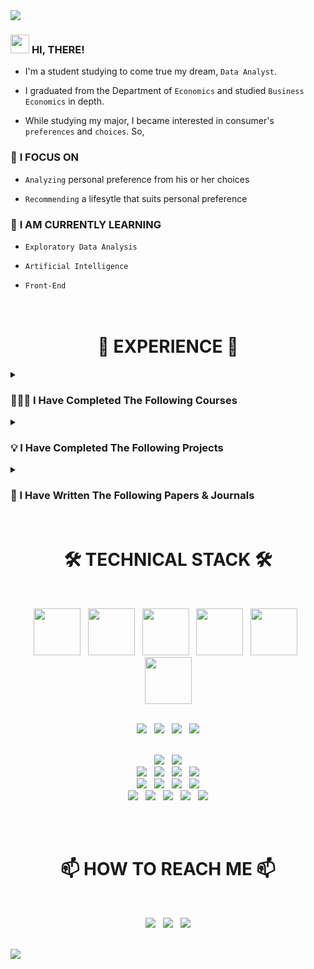 <img src="https://capsule-render.vercel.app/api?type=slice&color=timeGradient&height=240&section=header&text=WELCOME%20TO%20MY%20ARCHIEVE!&fontSize=58&fontColor=white&animation=twinkling"/>

### <img src="https://raw.githubusercontent.com/MartinHeinz/MartinHeinz/master/wave.gif" width="30px"> **HI, THERE!**

  - I'm a student studying to come true my dream, `Data Analyst`.
  
  - I graduated from the Department of `Economics` and studied `Business Economics` in depth.
  
  - While studying my major, I became interested in consumer's `preferences` and `choices`. So,

### 👀 **I FOCUS ON**

  - `Analyzing` personal preference from his or her choices
  
  - `Recommending` a lifesytle that suits personal preference
  
### 🌱 **I AM CURRENTLY LEARNING**

  - `Exploratory Data Analysis`
  
  - `Artificial Intelligence`

  - `Front-End`
<br><br><br>


<h1 align="center">🏃‍ EXPERIENCE 🏃‍</h1>

<details><summary><h3>👨🏻‍🎓 I Have Completed The Following Courses</h3></summary>

- [**COMPLETION OF BIGDATA BOOT CAMP 15TH**, PLAYDATA, ENCORE](https://github.com/jayarnim/jayarnim/blob/main/2022_playdata.md)

- **BACHELOR OF ECONOMICS**, COLLEGE OF ECONOMICS AND COMMERCE, KOOKMIN UNIV.
</details>

<details><summary><h3>💡 I Have Completed The Following Projects</h3></summary>

- [**Fire Safety AI Prediction Competition 2th**](https://github.com/jayarnim/PROJECT_FIREFIGHTER)

- [**Correlation Analysis of OTT Service Search Volume and Actual Usage**](https://github.com/jayarnim/PROJECT_OTT_SERVICE)

- [**Creating a Package, `Market Kurly`**](https://github.com/jayarnim/PROJECT_MARKETKURLY)
</details>

<details><summary><h3>📕 I Have Written The Following Papers & Journals</h3></summary>

- [**A study on the revitalization of small logistics companies using the sharing economy**](https://blog.naver.com/arnimjay727/222911691898)

  - Thesis Competition 6th, Foundation of Korea Logistics Industry Promotion, 2019

- [**A study on how to build an inter-Korean economic community**](https://blog.naver.com/arnimjay727/222911690349)

  - Term-Paper Design Competition 16th, Financial News, 2018

- [**A study on the feasibility and effectiveness of a cashless society**](https://blog.naver.com/arnimjay727/222911689340)

  - Academic Forum 21th, College of Economics and Commerce, Kookmin Univ., 2016
</details><br>


<h1 align="center">🛠 TECHNICAL STACK 🛠</h1>

<br><p align="center">
<a href="#">
<img src="https://cdn.jsdelivr.net/gh/devicons/devicon/icons/python/python-original-wordmark.svg" width="75" height="75"/></a> &nbsp;
<a href="#">
<img src="https://cdn.jsdelivr.net/gh/devicons/devicon/icons/mysql/mysql-original-wordmark.svg" width="75" height="75"/></a> &nbsp;
<a href="#">
<img src="https://cdn.jsdelivr.net/gh/devicons/devicon/icons/html5/html5-original-wordmark.svg" width="75" height="75"/></a> &nbsp;
<a href="#">
<img src="https://cdn.jsdelivr.net/gh/devicons/devicon/icons/css3/css3-original-wordmark.svg" width="75" height="75"/></a> &nbsp;
<a href="#">
<img src="https://cdn.jsdelivr.net/gh/devicons/devicon/icons/javascript/javascript-original.svg" width="75" height="75"/></a> &nbsp;
<a href="#">
<img src="https://cdn.jsdelivr.net/gh/devicons/devicon/icons/java/java-original-wordmark.svg" width="75" height="75"/></a>
<br><br>

<p align="center">
<a href="#">
<img src="https://img.shields.io/badge/Google%20Colab-F9AB00?style=for-the-badge&logo=Google Colab&logoColor=white"/></a> &nbsp;
<a href="#">
<img src="https://img.shields.io/badge/Jupyter%20Notebook-F37626?style=for-the-badge&logo=Jupyter&logoColor=white"/></a> &nbsp;
<a href="#">
<img src="https://img.shields.io/badge/Eclipse-2C2255?style=for-the-badge&logo=Eclipse IDE&logoColor=white"/></a> &nbsp;
<a href="#">
<img src="https://img.shields.io/badge/Visual%20Studio%20Code-4479A1?style=for-the-badge&logo=Visual Studio Code&logoColor=white"/></a>
<br><br>

<p align="center">
<a href="#">
<img src="https://img.shields.io/badge/numpy-013243?style=flat-square&logo=numpy&logoColor=white"/></a> &nbsp;
<a href="#">
<img src="https://img.shields.io/badge/pandas-150458?style=flat-square&logo=pandas&logoColor=white"/></a>
<br>

<a href="#">
<img src="https://img.shields.io/badge/scikitlearn-F7931E?style=flat-square&logo=scikit-learn&logoColor=white"/></a> &nbsp;
<a href="#">
<img src="https://img.shields.io/badge/tensorflow-FF6F00?style=flat-square&logo=tensorflow&logoColor=white"/></a> &nbsp;

<a href="#">
<img src="https://img.shields.io/badge/beautifulsoup-F3E2A9?style=flat-square&logo=Bitdefender&logoColor=black"/></a> &nbsp;
<a href="#">
<img src="https://img.shields.io/badge/selenium-43B02A?style=flat-square&logo=Selenium&logoColor=white"/></a>
<br>

<a href="#">
<img src="https://img.shields.io/badge/plotly-3F4F75?style=flat-square&logo=Plotly&logoColor=white"/></a> &nbsp;
<a href="#">
<img src="https://img.shields.io/badge/folium-77B829?style=flat-square&logo=Folium&logoColor=white"/></a> &nbsp;
<a href="#">
<img src="https://img.shields.io/badge/wordcloud-3693F3?style=flat-square&logo=iCloud&logoColor=white"/></a> &nbsp;
<a href="#">
<img src="https://img.shields.io/badge/streamlit-FF4B4B?style=flat-square&logo=Streamlit&logoColor=white"/></a>
<br>

<a href="#">
<img src="https://img.shields.io/badge/Font Awesome-528DD7?style=flat-square&logo=Font Awesome&logoColor=white"/></a> &nbsp;
<a href="#">
<img src="https://img.shields.io/badge/Bootstrap-7952B3?style=flat-square&logo=Bootstrap&logoColor=white"/></a> &nbsp;
<a href="#">
<img src="https://img.shields.io/badge/tailwind-06B6D4?style=flat-square&logo=Tailwind CSS&logoColor=white"/></a> &nbsp;
<a href="#">
<img src="https://img.shields.io/badge/Node.js-339933?style=flat-square&logo=Node.js&logoColor=white"/></a> &nbsp;
<a href="#">
<img src="https://img.shields.io/badge/ESLint-4B32C3?style=flat-square&logo=ESLint&logoColor=white"/></a>
</p><br><br>


<h1 align="center">📫 HOW TO REACH ME 📫</h1>

<br><p align="center">
<a href="mailto:jayarnim727@gmail.com">
<img src="https://img.shields.io/badge/gmail-d14836?style=for-the-badge&logo=Gmail&logoColor=white&link=mailto:jayarnim727@gmail.com"/></a> &nbsp;
<a href="https://blog.naver.com/arnimjay727">
<img src="https://img.shields.io/badge/naver%20blog-03C75A?style=for-the-badge&logo=Naver&logoColor=white&link=https://blog.naver.com/arnimjay727"/></a> &nbsp;
<a href="https://instagram.com/analyst.note.kr">
<img src="https://img.shields.io/badge/instagram-E4405F?style=for-the-badge&logo=Instagram&logoColor=white&link=https://instagram.com/analyst.note.kr"/></a>
</p><br>

<img src="https://capsule-render.vercel.app/api?type=waving&color=timeGradient&height=150&section=footer"/>
  
<!---
jayarnim/jayarnim is a ✨ special ✨ repository because its `README.md` (this file) appears on your GitHub profile.
You can click the Preview link to take a look at your changes.
--->

